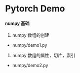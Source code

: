 ﻿# Pytorch Demo


#### numpy 基础
1. numpy 数组的创建
- numpy/demo1.py
1. numpy 数组的属性，切片，索引
- numpy/demo2.py